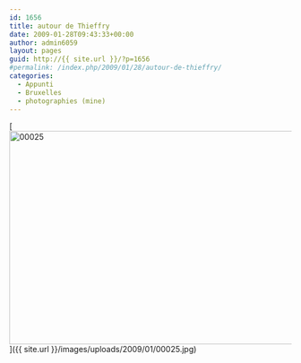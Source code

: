 ```yaml
---
id: 1656
title: autour de Thieffry
date: 2009-01-28T09:43:33+00:00
author: admin6059
layout: pages
guid: http://{{ site.url }}/?p=1656
#permalink: /index.php/2009/01/28/autour-de-thieffry/
categories:
  - Appunti
  - Bruxelles
  - photographies (mine)
---
```

[<img class="aligncenter wp-image-2323 size-full" title="00025" src="{{ site.url }}/images/uploads/2009/01/00025.jpg" width="567" height="381" srcset="{{ site.url }}/images/uploads/2009/01/00025.jpg 567w, {{ site.url }}/images/uploads/2009/01/00025-300x202.jpg 300w" sizes="(max-width: 567px) 100vw, 567px" />]({{ site.url }}/images/uploads/2009/01/00025.jpg)